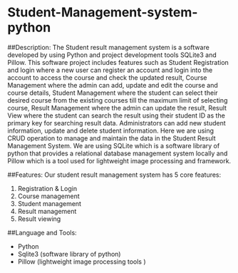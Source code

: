 # Student-Management-system-python

##Description:
The Student result management system is a software developed by using Python and project
development tools SQLite3 and Pillow.
This software project includes features such as Student Registration and login where a new user
can register an account and login into the account to access the course and check the updated result,
Course Management where the admin can add, update and edit the course and course details,
Student Management where the student can select their desired course from the existing courses
till the maximum limit of selecting course, Result Management where the admin can update the
result, Result View where the student can search the result using their student ID as the primary
key for searching result data. Administrators can add new student information, update and delete
student information.
Here we are using CRUD operation to manage and maintain the data in the Student Result
Management System. We are using SQLite which is a software library of python that provides a
relational database management system locally and Pillow which is a tool used for lightweight
image processing and framework.

##Features:
Our student result management system has 5 core features:
1. Registration & Login
2. Course management
3. Student management
4. Result management
5. Result viewing

##Language and Tools:
- Python
- Sqlite3 (software library of python)
- Pillow (lightweight image processing tools )
